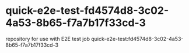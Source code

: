 # quick-e2e-test-fd4574d8-3c02-4a53-8b65-f7a7b17f33cd-3
repository for use with E2E test job quick-e2e-test:fd4574d8-3c02-4a53-8b65-f7a7b17f33cd-3
